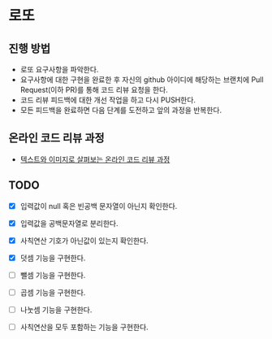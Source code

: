 # 로또
## 진행 방법
* 로또 요구사항을 파악한다.
* 요구사항에 대한 구현을 완료한 후 자신의 github 아이디에 해당하는 브랜치에 Pull Request(이하 PR)를 통해 코드 리뷰 요청을 한다.
* 코드 리뷰 피드백에 대한 개선 작업을 하고 다시 PUSH한다.
* 모든 피드백을 완료하면 다음 단계를 도전하고 앞의 과정을 반복한다.

## 온라인 코드 리뷰 과정
* [텍스트와 이미지로 살펴보는 온라인 코드 리뷰 과정](https://github.com/next-step/nextstep-docs/tree/master/codereview)

## TODO
* [x] 입력값이 null 혹은 빈공백 문자열이 아닌지 확인한다.
* [x] 입력값을 공백문자열로 분리한다.
* [x] 사칙연산 기호가 아닌값이 있는지 확인한다.
* [x] 덧셈 기능을 구현한다.
* [ ] 뺄셈 기능을 구현한다.
* [ ] 곱셈 기능을 구현한다.
* [ ] 나눗셈 기능을 구현한다.
* [ ] 사칙연산을 모두 포함하는 기능을 구현한다.

